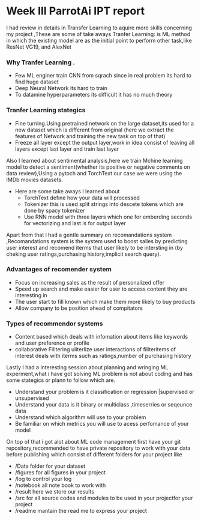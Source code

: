 # Week III ParrotAi IPT report
I had review in details in Transfer Learning to aquire more skills concerning my project ,These are some of take aways
Tranfer Learning: is ML method in which the existing model are as the initial point to perform other task,like ResNet
  VG19, and AlexNet
### Why Tranfer Learning .
* Few  ML enginer train CNN from sqrach since in real problem its hard to find huge dataset
* Deep Neural Network its hard to train
* To datamine hyperparameters its difficult it has no much theory
### Tranfer Learning stategics
* Fine turning.Using pretrained network on the large dataset,its used for a new dataset which is different from original
(here we extract the features of Network and training the new task on top of that)
* Freeze all layer except the output layer,work in idea consist of leaving all layers except last layer and train last layer

Also I learned about sentimental analysis,here we train Mchine learning model to detect a sentiment(whether its positive or 
negative comments on data review),Using a pytoch and TorchText our case we were using the IMDb movies datasets.
* Here are some take aways I learned about 
  * TorchText define how your data will processed 
  * Tokenizer this is used split strings into descete tokens which are done by spacy tokenizer
  * Use RNN model with three layers which one for emberding seconds for vectorizing and last is for output layer

Apart from that i had a gentle summary on recomandations system ,Recomandations system is the system used to boost salles 
by predicting user interest and recomend iterms that user likely to be intersting in
(by cheking user ratings,purchasing history,implicit search query).
### Advantages of recomender system
* Focus on increasing sales as the result of personalized offer
* Speed up search and make easier for user to access content they are interesting in
* The user start to fill known which make them more likely to buy products
* Allow company to be position ahead of compitators

### Types of recommendor systems
* Content based which deals with infomation about items like keywords and user preference or profile
* collaborative Filltering uliterlize user interactions of fillteritems of interest deals with iterms 
such as ratings,number of purchasing history

Lastly I had a interesting session about planning and wringing ML experment,what i have got solving ML problem 
is not about coding and has some stategics or plann to follow which are.
* Understand your problem is it classification or regression |supervised or unsupervised
* Understand your data is it binary or multiclass ,timeserries or seqeunce data
* Understand which algorithm will use to your problem
* Be familiar on which metrics you will use to acess perfomance of your model

On top of that i got alot about ML code management first have your git repository,recommended to have private repository 
to work with your data before publishing which consist of different folders for your project like
* /Data folder for your dataset
* /figures for all figures in your project
* /log to control your log
* /notebook all note book to work with
* /result here we store our results
* /src for all source codes  and modules to be used in your projectfor your project
* /readme mantain the read me to express your project


